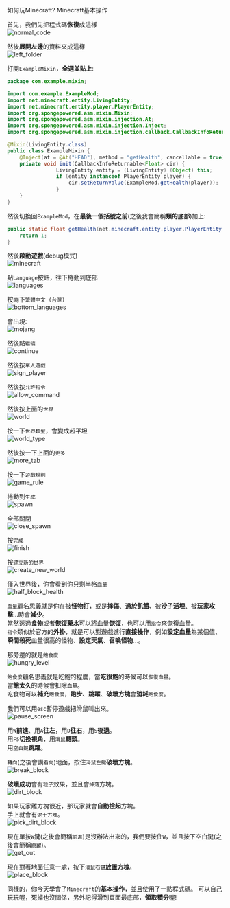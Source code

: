 如何玩Minecraft? Minecraft基本操作

首先，我們先把程式碼**恢復**成這樣  
![normal_code](images/learn-var/normal_code.png)

然後**展開左邊**的資料夾成這樣  
![left_folder](images/learn-var/left_folder.png)

打開`ExampleMixin`，**全選並貼上**:  
```java
package com.example.mixin;

import com.example.ExampleMod;
import net.minecraft.entity.LivingEntity;
import net.minecraft.entity.player.PlayerEntity;
import org.spongepowered.asm.mixin.Mixin;
import org.spongepowered.asm.mixin.injection.At;
import org.spongepowered.asm.mixin.injection.Inject;
import org.spongepowered.asm.mixin.injection.callback.CallbackInfoReturnable;

@Mixin(LivingEntity.class)
public class ExampleMixin {
    @Inject(at = @At("HEAD"), method = "getHealth", cancellable = true)
    private void init(CallbackInfoReturnable<Float> cir) {
				LivingEntity entity = (LivingEntity) (Object) this;
				if (entity instanceof PlayerEntity player) {
					cir.setReturnValue(ExampleMod.getHealth(player));
				}
    }
}
```

然後切換回`ExampleMod`，在**最後一個括號之前**(之後我會簡稱**類的底部**)加上:  
```java
public static float getHealth(net.minecraft.entity.player.PlayerEntity entity) {
	return 1;
}
```

然後**啟動遊戲**(debug模式)  
![minecraft](images/learn-var/minecraft.png)

點`Language`按鈕，往下捲動到底部  
![languages](images/learn-var/languages.png)

按兩下`繁體中文 (台灣)`  
![bottom_languages](images/learn-var/bottom_languages.png)

會出現:  
![mojang](images/learn-var/mojang.png)

然後點`繼續`  
![continue](images/learn-var/continue.png)

然後按`單人遊戲`  
![sign_player](images/learn-var/sign_player.png)

然後按`允許指令`  
![allow_command](images/learn-var/allow_command.png)

然後按上面的`世界`  
![world](images/learn-var/world.png)

按一下`世界類型`，會變成超平坦  
![world_type](images/learn-var/world_type.png)

然後按一下上面的`更多`  
![more_tab](images/learn-var/more_tab.png)

按一下`遊戲規則`  
![game_rule](images/learn-var/game_rule.png)

捲動到`生成`  
![spawn](images/learn-var/spawn.png)

全部關閉  
![close_spawn](images/learn-var/close_spawn.png)

按`完成`  
![finish](images/learn-var/finish.png)

按`建立新的世界`  
![create_new_world](images/learn-var/create_new_world.png)

僅入世界後，你會看到你只剩半格`血量`  
![half_block_health](images/learn-var/half_block_health.png)

`血量`顧名思義就是你在被**怪物打**，或是**摔傷**、**過於飢餓**、被**沙子活埋**、被**玩家攻擊**...時會**減少**。  
當然透過**食物**或者**恢復藥水**可以將血量**恢復**，也可以用`指令`來恢復血量。  
`指令`類似於官方的**外掛**，就是可以對遊戲進行**直接操作**，例如**設定血量**為某個值、**瞬間殺死**血量很高的怪物、**設定天氣**、**召喚怪物**...。  

那旁邊的就是`飽食度`  
![hungry_level](images/learn-var/hungry_level.png)

`飽食度`顧名思義就是吃飽的程度，當**吃很飽**的時候可以`恢復血量`。  
當**餓太久**的時候會扣除`血量`。  
吃食物可以**補充**`飽食度`，**跑步**、**跳躍**、**破壞方塊**會**消耗**`飽食度`。  

我們可以用`esc`暫停遊戲把滑鼠叫出來。  
![pause_screen](images/learn-var/pause_screen.png)

用`W`**前進**、用`A`**往左**，用`D`**往右**，用`S`**後退**。  
用`F5`**切換視角**，用`滑鼠`**轉頭**。  
用`空白鍵`**跳躍**。  

`轉向`(之後會講`看向`)地面，按住`滑鼠左鍵`**破壞方塊**。  
![break_block](images/learn-var/break_block.png)

**破壞成功**會有`粒子`效果，並且會`掉落`方塊。  
![dirt_block](images/learn-var/dirt_block.png)

如果玩家離方塊很近，那玩家就會**自動撿起**方塊。  
手上就會有`泥土方塊`。  
![pick_dirt_block](images/learn-var/pick_dirt_block.png)

現在單按`W`鍵(之後會簡稱`前進`)是沒辦法出來的，我們要按住`W`，並且按下空白鍵(之後會簡稱`跳躍`)。  
![get_out](images/learn-var/get_out.png)

現在對著地面任意一處，按下`滑鼠右鍵`**放置方塊**。  
![place_block](images/learn-var/place_block.png)

同樣的，你今天學會了`Minecraft`的**基本操作**，並且使用了一點程式碼。
可以自己玩玩喔，死掉也沒關係，另外記得滑到頁面最底部，**領取積分**喔!